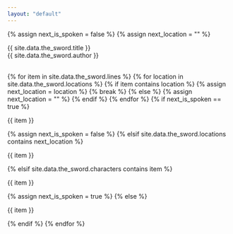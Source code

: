 ```yaml
---
layout: "default"
---
```


{% assign next_is_spoken = false %}
{% assign next_location = "" %}

<div class="title">
  {{  site.data.the_sword.title }}
</div>

<div class="author">
  {{  site.data.the_sword.author }}
</div>

<br />

{% for item in site.data.the_sword.lines %}
{% for location in site.data.the_sword.locations %}
{% if item contains location %}
{% assign next_location = location %}
{% break %}
{% else %}
{% assign next_location = "" %}
{% endif %}
{% endfor %}
{% if next_is_spoken == true %}

<div class="spoken">
  {{ item }}
</div>

{% assign next_is_spoken = false %}
{% elsif site.data.the_sword.locations contains next_location %}

<div class="located location-name" title="{{ site.data.the_sword.locations[next_location] }}">
  {{ item }}
</div>

{% elsif site.data.the_sword.characters contains item %}

<div class="speaker character-name" title="{{ site.data.the_sword.characters[item] }}">
  {{ item }}
</div>

{% assign next_is_spoken = true %}
{% else %}

<div class="narrated">
  {{ item }}
</div>

{% endif %}
{% endfor %}
